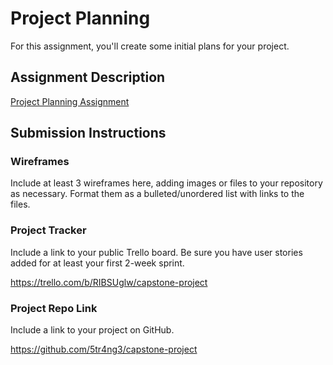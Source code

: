 # Project Planning
For this assignment, you'll create some initial plans for your project.

## Assignment Description
[Project Planning Assignment](https://education.launchcode.org/liftoff/modules/assignments/project-planning)

## Submission Instructions

### Wireframes

Include at least 3 wireframes here, adding images or files to your repository as necessary. Format them as a bulleted/unordered list with links to the files.



### Project Tracker

Include a link to your public Trello board. Be sure you have user stories added for at least your first 2-week sprint.

https://trello.com/b/RIBSUglw/capstone-project

### Project Repo Link

Include a link to your project on GitHub.

https://github.com/5tr4ng3/capstone-project
